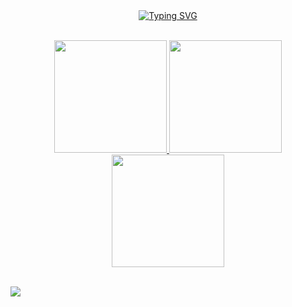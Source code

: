 <div align=center>
    <a href="[https://](https://github.com/VuVietDuy)"><img src="https://readme-typing-svg.herokuapp.com?font=Fira+Code&duration=5000&pause=500&color=52F7EF&center=true&vCenter=true&width=500&lines=Hi!+I'm+Vu+Viet+Duy" alt="Typing SVG" /></a>
</div>

<br/>

<p align="center">
    <a href="https://github.com/VuVietDuy">
        <img height="180em" src="https://github-readme-stats.vercel.app/api?username=VuVietDuy&show_icons=true&count_private=true&hide_border=true&theme=tokyonight&include_all_commits=true&count_private=true"/>
        <img height="180em" src="https://github-readme-stats.vercel.app/api/top-langs/?username=VuVietDuy&hide_border=true&layout=compact&theme=tokyonight&hide=jupyter%20notebook"/>
        <img height="180em" src="https://streak-stats.demolab.com?user=VuVietDuy&theme=tokyonight&hide_border=true"/>
    </a>
</p>

<br/>

<img src="https://user-images.githubusercontent.com/73097560/115834477-dbab4500-a447-11eb-908a-139a6edaec5c.gif" />
